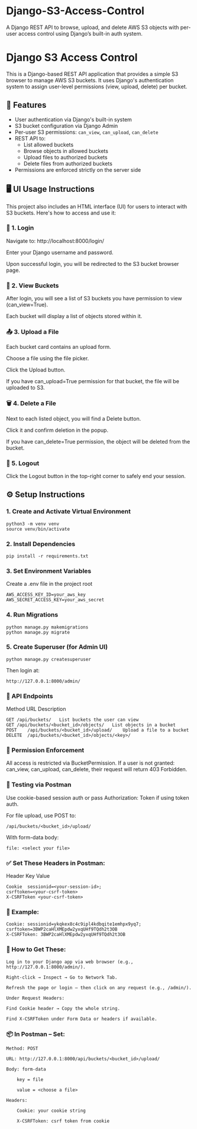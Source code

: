 # Django-S3-Access-Control
A Django REST API to browse, upload, and delete AWS S3 objects with per-user access control using Django’s built-in auth system.

# Django S3 Access Control

This is a Django-based REST API application that provides a simple S3 browser to manage AWS S3 buckets. It uses Django's authentication system to assign user-level permissions (view, upload, delete) per bucket.

## 🔐 Features

- User authentication via Django's built-in system
- S3 bucket configuration via Django Admin
- Per-user S3 permissions: `can_view`, `can_upload`, `can_delete`
- REST API to:
  - List allowed buckets
  - Browse objects in allowed buckets
  - Upload files to authorized buckets
  - Delete files from authorized buckets
- Permissions are enforced strictly on the server side

## 🖥️ UI Usage Instructions
This project also includes an HTML interface (UI) for users to interact with S3 buckets. Here's how to access and use it:

### 🔐 1. Login
Navigate to: http://localhost:8000/login/

Enter your Django username and password.

Upon successful login, you will be redirected to the S3 bucket browser page.

### 📂 2. View Buckets
After login, you will see a list of S3 buckets you have permission to view (can_view=True).

Each bucket will display a list of objects stored within it.

### 📤 3. Upload a File
Each bucket card contains an upload form.

Choose a file using the file picker.

Click the Upload button.

If you have can_upload=True permission for that bucket, the file will be uploaded to S3.

### 🗑️ 4. Delete a File
Next to each listed object, you will find a Delete button.

Click it and confirm deletion in the popup.

If you have can_delete=True permission, the object will be deleted from the bucket.

### 🚪 5. Logout
Click the Logout button in the top-right corner to safely end your session.


## ⚙️ Setup Instructions

### 1. Create and Activate Virtual Environment
```
python3 -m venv venv
source venv/bin/activate
```

### 2. Install Dependencies
```
pip install -r requirements.txt

```
### 3. Set Environment Variables
Create a .env file in the project root
```
AWS_ACCESS_KEY_ID=your_aws_key
AWS_SECRET_ACCESS_KEY=your_aws_secret
```
### 4. Run Migrations
```
python manage.py makemigrations
python manage.py migrate
```
### 5. Create Superuser (for Admin UI)
```
python manage.py createsuperuser
```
Then login at:
```
http://127.0.0.1:8000/admin/
```

### 🔌 API Endpoints
Method	URL	Description
```
GET	/api/buckets/	List buckets the user can view
GET	/api/buckets/<bucket_id>/objects/	List objects in a bucket
POST	/api/buckets/<bucket_id>/upload/	Upload a file to a bucket
DELETE	/api/buckets/<bucket_id>/objects/<key>/
```
### 🔐 Permission Enforcement
All access is restricted via BucketPermission.
If a user is not granted:
    can_view,
    can_upload,
    can_delete, 
    their request will return 403 Forbidden.

### 🧪 Testing via Postman
Use cookie-based session auth or pass Authorization: Token <your-token> if using token auth.

For file upload, use POST to:

```
/api/buckets/<bucket_id>/upload/
```
With form-data body:
```
file: <select your file>
```
### ✅ Set These Headers in Postman:
Header Key	Value
```
Cookie	sessionid=<your-session-id>; 
csrftoken=<your-csrf-token>
X-CSRFToken	<your-csrf-token>
```
### 📝 Example:
```
Cookie: sessionid=ykqkex8c4c9ipl4kdbqite1emhpx9yq7; csrftoken=3BWP2caHlXMEpdw2yxqUHf9TQdh2t3OB
X-CSRFToken: 3BWP2caHlXMEpdw2yxqUHf9TQdh2t3OB
```

### 🔎 How to Get These:
```
Log in to your Django app via web browser (e.g., http://127.0.0.1:8000/admin/).

Right-click → Inspect → Go to Network Tab.

Refresh the page or login — then click on any request (e.g., /admin/).

Under Request Headers:

Find Cookie header → Copy the whole string.

Find X-CSRFToken under Form Data or headers if available.
```

### 📦 In Postman – Set:
```
Method: POST

URL: http://127.0.0.1:8000/api/buckets/<bucket_id>/upload/

Body: form-data

    key = file

    value = <choose a file>

Headers:

    Cookie: your cookie string

    X-CSRFToken: csrf token from cookie
```
    